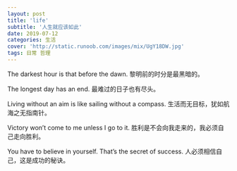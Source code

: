 ```yaml
---
layout: post
title: 'life'
subtitle: '人生就应该如此'
date: 2019-07-12
categories: 生活
cover: 'http://static.runoob.com/images/mix/UgY18DW.jpg'
tags: 日常 哲理
---
```

The darkest hour is that before the dawn.
黎明前的时分是最黑暗的。

The longest day has an end.
最难过的日子也有尽头。

Living without an aim is like sailing without a compass.
生活而无目标，犹如航海之无指南针。

Victory won’t come to me unless I go to it.
胜利是不会向我走来的，我必须自己走向胜利。

You have to believe in yourself. That’s the secret of success.
人必须相信自己，这是成功的秘诀。
